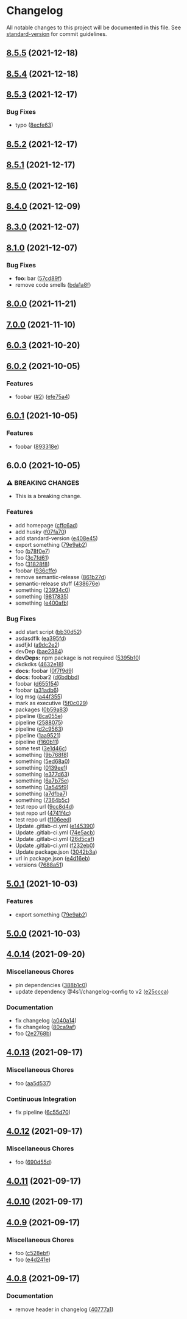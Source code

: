 # Changelog

All notable changes to this project will be documented in this file. See [standard-version](https://github.com/conventional-changelog/standard-version) for commit guidelines.

## [8.5.5](https://gitlab.com/4s1/playground-library/compare/v8.5.4...v8.5.5) (2021-12-18)

## [8.5.4](https://gitlab.com/4s1/playground-library/compare/v8.5.3...v8.5.4) (2021-12-18)

## [8.5.3](https://gitlab.com/4s1/playground-library/compare/v8.5.2...v8.5.3) (2021-12-17)


### Bug Fixes

* typo ([8ecfe63](https://gitlab.com/4s1/playground-library/commit/8ecfe63afe5c28c4f6c5b1f87f30012ea7627101))

## [8.5.2](https://gitlab.com/4s1/playground-library/compare/v8.5.1...v8.5.2) (2021-12-17)

## [8.5.1](https://gitlab.com/4s1/playground-library/compare/v8.5.0...v8.5.1) (2021-12-17)

## [8.5.0](https://gitlab.com/4s1/playground-library/compare/v8.4.0...v8.5.0) (2021-12-16)

## [8.4.0](https://gitlab.com/4s1/playground-library/compare/v8.3.0...v8.4.0) (2021-12-09)

## [8.3.0](https://gitlab.com/4s1/playground-library/compare/v8.1.0...v8.3.0) (2021-12-07)

## [8.1.0](https://gitlab.com/4s1/playground-library/compare/v8.0.0...v8.1.0) (2021-12-07)


### Bug Fixes

* **foo:** bar ([57cd89f](https://gitlab.com/4s1/playground-library/commit/57cd89f6dd1ae7e869f6ff080a01addcc3b0d5e1))
* remove code smells ([bda1a8f](https://gitlab.com/4s1/playground-library/commit/bda1a8f4f4de0dbf81e6f6b409eb4fcb5714cac8))

## [8.0.0](https://gitlab.com/4s1/playground-library/compare/v7.0.0...v8.0.0) (2021-11-21)

## [7.0.0](https://gitlab.com/4s1/playground-library/compare/v6.0.3...v7.0.0) (2021-11-10)

## [6.0.3](https://gitlab.com/4s1/playground-library/compare/v6.0.2...v6.0.3) (2021-10-20)

## [6.0.2](https://gitlab.com/4s1/playground-library/compare/v6.0.1...v6.0.2) (2021-10-05)


### Features

* foobar ([#2](https://gitlab.com/4s1/playground-library/issues/2)) ([efe75a4](https://gitlab.com/4s1/playground-library/commit/efe75a4014d37e6242360030244deb0bbf872496))

## [6.0.1](https://gitlab.com/4s1/playground-library/compare/v6.0.0...v6.0.1) (2021-10-05)

### Features

- foobar ([893318e](https://gitlab.com/4s1/playground-library/commit/893318e63b45868e96bb743c63d7bcffea3797e2))

## 6.0.0 (2021-10-05)

### ⚠ BREAKING CHANGES

- This is a breaking change.

### Features

- add homepage ([cffc6ad](xhttps://gitlab.com/4s1/playground-library/commit/cffc6ad26add3fac2dc2ffd221029332128c5eb7))
- add husky ([f07fa70](xhttps://gitlab.com/4s1/playground-library/commit/f07fa70db498a1c05e9368cf394cf6c87e0279af))
- add standard-version ([e408e45](xhttps://gitlab.com/4s1/playground-library/commit/e408e45863435aeb647d215139da87afa4797bcd))
- export something ([79e9ab2](xhttps://gitlab.com/4s1/playground-library/commit/79e9ab253d28cf08ffb30ac3744639c73aca79af))
- foo ([b78f0e7](xhttps://gitlab.com/4s1/playground-library/commit/b78f0e76e79277390e3e108300321a6cdbb6d8f8))
- foo ([3c7fd61](xhttps://gitlab.com/4s1/playground-library/commit/3c7fd6109a2e7b63864c022d23b327f55eb5d947))
- foo ([31828f8](xhttps://gitlab.com/4s1/playground-library/commit/31828f898870817b927ce1c3d8ffc0d40aa71e4e))
- foobar ([936cffe](xhttps://gitlab.com/4s1/playground-library/commit/936cffec9f2582bfd4e1cba96b1f4c1d71e21ab2))
- remove semantic-release ([861b27d](xhttps://gitlab.com/4s1/playground-library/commit/861b27deef06c7dabe960cd847d22c47e269267e))
- semantic-release stuff ([438676e](xhttps://gitlab.com/4s1/playground-library/commit/438676ec05c462b3f30d61fbaa9265f6ac071f0a))
- something ([23934c0](xhttps://gitlab.com/4s1/playground-library/commit/23934c0cbf79f91981ec489416993f0e86916f1d))
- something ([9817835](xhttps://gitlab.com/4s1/playground-library/commit/9817835c4a655b99aeab19a9054f9f015a655923))
- something ([e400afb](xhttps://gitlab.com/4s1/playground-library/commit/e400afbaa5e15d720bff7276ea5390b510f079e1))

### Bug Fixes

- add start script ([bb30d52](xhttps://gitlab.com/4s1/playground-library/commit/bb30d52e1c82ec103c4b3d6ba62d6dec7ff5e062))
- asdasdflk ([ea395fd](xhttps://gitlab.com/4s1/playground-library/commit/ea395fd8d435a8d6ff0b8c754025610bcdc7526b))
- asdfjkl ([a9dc2e2](xhttps://gitlab.com/4s1/playground-library/commit/a9dc2e2a0e96bd67d5705a86501b5e0b72fbe321))
- devDep ([bae2384](xhttps://gitlab.com/4s1/playground-library/commit/bae23842f9f292832b1e611b0c30d55af1e76633))
- **devDeps:** npm package is not required ([5395b10](xhttps://gitlab.com/4s1/playground-library/commit/5395b106cecf970aa4a070fc8614218996de6760))
- dkdkdks ([4632e18](xhttps://gitlab.com/4s1/playground-library/commit/4632e18c4ad8bcd486d874d760f5a96c316265b2))
- **docs:** foobar ([0f7f9d9](xhttps://gitlab.com/4s1/playground-library/commit/0f7f9d925a0355aa2660e4ee13ceab2d369103d9))
- **docs:** foobar2 ([d6bdbbd](xhttps://gitlab.com/4s1/playground-library/commit/d6bdbbd45ea709f0277fb4ee09f7a1bfc4f5aeab))
- foobar ([d655154](xhttps://gitlab.com/4s1/playground-library/commit/d6551547ca4789ef971f0c3fd513b5916ed27783))
- foobar ([a31adb6](xhttps://gitlab.com/4s1/playground-library/commit/a31adb65bdb97804423ccee08c6e1fcffcced9d6))
- log msg ([a44f355](xhttps://gitlab.com/4s1/playground-library/commit/a44f355350ef47e7c0401151517a56313e0b0989))
- mark as executive ([5f0c029](xhttps://gitlab.com/4s1/playground-library/commit/5f0c0296061d523772a0891fe433ab0e752d3414))
- packages ([0b59a83](xhttps://gitlab.com/4s1/playground-library/commit/0b59a8388ebc84dfe470d474a6eb36f1342190f0))
- pipeline ([8ca055e](xhttps://gitlab.com/4s1/playground-library/commit/8ca055e75f461c70b0a30f66c23909ecd7e48efe))
- pipeline ([2588075](xhttps://gitlab.com/4s1/playground-library/commit/258807584449a946cef1abcced76780a93bfb328))
- pipeline ([d2c9563](xhttps://gitlab.com/4s1/playground-library/commit/d2c9563d16ee4fb4b0b744cac08919421b398f19))
- pipeline ([1aa9521](xhttps://gitlab.com/4s1/playground-library/commit/1aa9521d48310f9863bd29dec72eca840f552aea))
- pipeline ([f160b11](xhttps://gitlab.com/4s1/playground-library/commit/f160b112392bf818c520322a7c6e2675dd662788))
- some test ([3e1d46c](xhttps://gitlab.com/4s1/playground-library/commit/3e1d46cba02fec9bf8cb25be7d3c81116fe04b05))
- something ([9b768f8](xhttps://gitlab.com/4s1/playground-library/commit/9b768f87770a3af22a29dbc10173cb485451bd75))
- something ([5ed68a0](xhttps://gitlab.com/4s1/playground-library/commit/5ed68a02eb098885807b69ff9ba207e0b0c3728f))
- something ([0139ee1](xhttps://gitlab.com/4s1/playground-library/commit/0139ee12260d1370a492c63fe0fdacb00bbbb7e4))
- something ([e377d63](xhttps://gitlab.com/4s1/playground-library/commit/e377d63179e7e197b18f6c6e01c77232e7d50c87))
- something ([6a7b75e](xhttps://gitlab.com/4s1/playground-library/commit/6a7b75ed5704c8ddb4898cba1f2723db308eabe6))
- something ([3a545f9](xhttps://gitlab.com/4s1/playground-library/commit/3a545f957abe9413cb6a43b37148ece667e4a169))
- something ([a7dfba7](xhttps://gitlab.com/4s1/playground-library/commit/a7dfba7192bf28cc59d2302316700f6c25088dee))
- something ([7364b5c](xhttps://gitlab.com/4s1/playground-library/commit/7364b5c013dc1c18358a1a57431b8543fc3c8a4d))
- test repo url ([9cc8d4d](xhttps://gitlab.com/4s1/playground-library/commit/9cc8d4d1f53b83d3594b73c1bc86a6543adaecf4))
- test repo url ([4741f4c](xhttps://gitlab.com/4s1/playground-library/commit/4741f4c4e91ec16599066ad813f4723c1d6cb62c))
- test repo url ([f106eed](xhttps://gitlab.com/4s1/playground-library/commit/f106eeddf7ed8b8bc87ad1454351b8d15e0b0b20))
- Update .gitlab-ci.yml ([e145390](xhttps://gitlab.com/4s1/playground-library/commit/e145390a7e61315894b1ab4c6ce685a7c4c2dfae))
- Update .gitlab-ci.yml ([74e5acb](xhttps://gitlab.com/4s1/playground-library/commit/74e5acb3281e1140f6cc1b95764aa6de40d51829))
- Update .gitlab-ci.yml ([26d5caf](xhttps://gitlab.com/4s1/playground-library/commit/26d5caf9c7e5edce130a6a558d4482d30bd8bd06))
- Update .gitlab-ci.yml ([f232eb0](xhttps://gitlab.com/4s1/playground-library/commit/f232eb0f4e2a4dd08c77d26add32de821fb2a730))
- Update package.json ([3042b3a](xhttps://gitlab.com/4s1/playground-library/commit/3042b3ad5f7e24a441acf7e2d79b59a815eab753))
- url in package.json ([e4d16eb](xhttps://gitlab.com/4s1/playground-library/commit/e4d16eb10b9b229563a1f9fb94491743e1d0239e))
- versions ([7688a51](xhttps://gitlab.com/4s1/playground-library/commit/7688a512737035f95a20a2b26ffb13906c9b5c05))

## [5.0.1](https://gitlab.com/4s1/playground-library/compare/v5.0.0...v5.0.1) (2021-10-03)

### Features

- export something ([79e9ab2](https://gitlab.com/4s1/playground-library/commit/79e9ab253d28cf08ffb30ac3744639c73aca79af))

## [5.0.0](https://gitlab.com/4s1/playground-library/compare/v4.0.14...v5.0.0) (2021-10-03)

## [4.0.14](https://gitlab.com/4s1/playground-library/compare/v4.0.13...v4.0.14) (2021-09-20)

### Miscellaneous Chores

- pin dependencies ([388b1c0](https://gitlab.com/4s1/playground-library/commit/388b1c07922f6276cff9e9dc53e8b6df904d1f8c))
- update dependency @4s1/changelog-config to v2 ([e25ccca](https://gitlab.com/4s1/playground-library/commit/e25ccca1a70a0955f57c4e1ba240d8c34d2a3c5d))

### Documentation

- fix changelog ([a040a14](https://gitlab.com/4s1/playground-library/commit/a040a149303094a813f8d7fb34cda19a356b99c7))
- fix changelog ([80ca9af](https://gitlab.com/4s1/playground-library/commit/80ca9af21d1fdd59e76f9cbda264249b0ddacd48))
- foo ([2e2768b](https://gitlab.com/4s1/playground-library/commit/2e2768b56dc912f8d1fe2e11f88b0358a8e78ef6))

## [4.0.13](https://gitlab.com/4s1/playground-library/compare/v4.0.12...v4.0.13) (2021-09-17)

### Miscellaneous Chores

- foo ([aa5d537](https://gitlab.com/4s1/playground-library/commit/aa5d537d5bcbb94d04a0e7fb9badced07854ab43))

### Continuous Integration

- fix pipeline ([6c55d70](https://gitlab.com/4s1/playground-library/commit/6c55d702b46835f61a02d4d665a2301e41624f25))

## [4.0.12](https://gitlab.com/4s1/playground-library/compare/v4.0.11...v4.0.12) (2021-09-17)

### Miscellaneous Chores

- foo ([690d55d](https://gitlab.com/4s1/playground-library/commit/690d55ddaafef286adb1cd692bcaa430685c2c0b))

## [4.0.11](https://gitlab.com/4s1/playground-library/compare/v4.0.10...v4.0.11) (2021-09-17)

## [4.0.10](https://gitlab.com/4s1/playground-library/compare/v4.0.9...v4.0.10) (2021-09-17)

## [4.0.9](https://gitlab.com/4s1/playground-library/compare/v4.0.8...v4.0.9) (2021-09-17)

### Miscellaneous Chores

- foo ([c528ebf](https://gitlab.com/4s1/playground-library/commit/c528ebfcc073c26eb23a92dd6bc85dbe8fed3f81))
- foo ([e4d241e](https://gitlab.com/4s1/playground-library/commit/e4d241e96c6eff3c8a28a973f6d0104206090297))

## [4.0.8](https://gitlab.com/4s1/playground-library/compare/v4.0.7...v4.0.8) (2021-09-17)

### Documentation

- remove header in changelog ([40777a1](https://gitlab.com/4s1/playground-library/commit/40777a1162145043388fa766acebda225777ec24))
